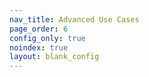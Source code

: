 ```yaml
---
nav_title: Advanced Use Cases
page_order: 6
config_only: true
noindex: true
layout: blank_config
---
```

